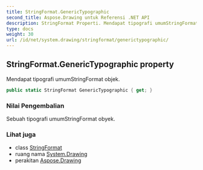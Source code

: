 ```yaml
---
title: StringFormat.GenericTypographic
second_title: Aspose.Drawing untuk Referensi .NET API
description: StringFormat Properti. Mendapat tipografi umumStringFormat objek.
type: docs
weight: 30
url: /id/net/system.drawing/stringformat/generictypographic/
---
```

## StringFormat.GenericTypographic property

Mendapat tipografi umumStringFormat objek.

```csharp
public static StringFormat GenericTypographic { get; }
```

### Nilai Pengembalian

Sebuah tipografi umumStringFormat obyek.

### Lihat juga

* class [StringFormat](../)
* ruang nama [System.Drawing](../../stringformat/)
* perakitan [Aspose.Drawing](../../../)


